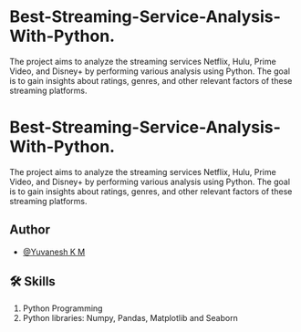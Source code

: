 
# **Best-Streaming-Service-Analysis-With-Python.**

The project aims to analyze the streaming services Netflix, Hulu, Prime Video, and Disney+ by performing various analysis using Python. The goal is to gain insights about ratings, genres, and other relevant factors of these streaming platforms.


# **Best-Streaming-Service-Analysis-With-Python.**

The project aims to analyze the streaming services Netflix, Hulu, Prime Video, and Disney+ by performing various analysis using Python. The goal is to gain insights about ratings, genres, and other relevant factors of these streaming platforms.


## Author

- [@Yuvanesh K M](https://github.com/yuvaneshkm)


## 🛠 Skills 

1. Python Programming
2. Python libraries: Numpy, Pandas, Matplotlib and Seaborn




